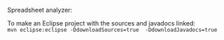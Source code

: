 Spreadsheet analyzer:

To make an Eclipse project with the sources and javadocs linked:  
`mvn eclipse:eclipse -DdownloadSources=true  -DdownloadJavadocs=true`